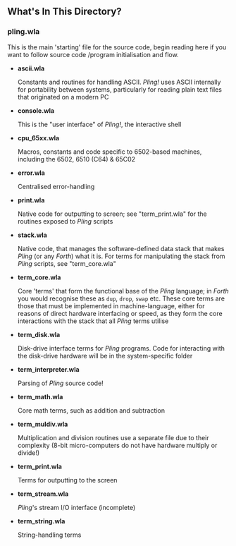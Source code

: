 ## What's In This Directory?

### pling.wla

This is the main 'starting' file for the source code, begin reading here if you want to follow source code /program initialisation and flow.

* __ascii.wla__

  Constants and routines for handling ASCII. _Pling!_ uses ASCII internally for portability between systems, particularly for reading plain text files that originated on a modern PC

* __console.wla__

  This is the "user interface" of _Pling!_, the interactive shell

* __cpu_65xx.wla__

  Macros, constants and code specific to 6502-based machines, including the 6502, 6510 (C64) & 65C02

* __error.wla__

  Centralised error-handling

* __print.wla__

  Native code for outputting to screen; see "term_print.wla" for the routines exposed to _Pling_ scripts

* __stack.wla__

  Native code, that manages the software-defined data stack that makes _Pling_ (or any _Forth_) what it is. For terms for manipulating the stack from _Pling_ scripts, see "term_core.wla"

* __term_core.wla__

  Core 'terms' that form the functional base of the _Pling_ language; in _Forth_ you would recognise these as `dup`, `drop`, `swap` etc. These core terms are those that must be implemented in machine-language, either for reasons of direct hardware interfacing or speed, as they form the core interactions with the stack that all _Pling_ terms utilise

* __term_disk.wla__

  Disk-drive interface terms for _Pling_ programs. Code for interacting with the disk-drive hardware will be in the system-specific folder

* __term_interpreter.wla__

  Parsing of _Pling_ source code!

* __term_math.wla__

  Core math terms, such as addition and subtraction

* __term_muldiv.wla__

  Multiplication and division routines use a separate file due to their complexity (8-bit micro-computers do not have hardware multiply or divide!)

* __term_print.wla__

  Terms for outputting to the screen

* __term_stream.wla__

  _Pling_'s stream I/O interface (incomplete)

* __term_string.wla__

  String-handling terms
